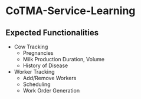# CoTMA-Service-Learning


## Expected Functionalities
- Cow Tracking 
	- Pregnancies
	- Milk Production Duration, Volume
	- History of Disease
- Worker Tracking
	- Add/Remove Workers
	- Scheduling
	- Work Order Generation
